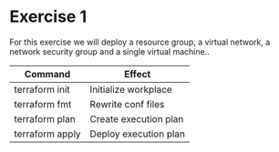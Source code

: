 # Exercise 1

For this exercise we will deploy a resource group, a virtual network, a network security group and a single virtual machine..


Command           |  Effect
------------------|------------------------
terraform init    | Initialize workplace
terraform fmt     | Rewrite conf files
terraform plan    | Create execution plan
terraform apply   | Deploy execution plan


